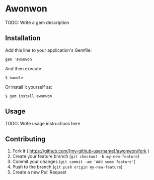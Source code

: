 # Awonwon

TODO: Write a gem description

## Installation

Add this line to your application's Gemfile:

    gem 'awonwon'

And then execute:

    $ bundle

Or install it yourself as:

    $ gem install awonwon

## Usage

TODO: Write usage instructions here

## Contributing

1. Fork it ( https://github.com/[my-github-username]/awonwon/fork )
2. Create your feature branch (`git checkout -b my-new-feature`)
3. Commit your changes (`git commit -am 'Add some feature'`)
4. Push to the branch (`git push origin my-new-feature`)
5. Create a new Pull Request
